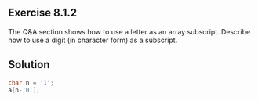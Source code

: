 ## Exercise 8.1.2
The Q&A section shows how to use a letter as an array subscript. Describe how to use a digit (in character form) as a subscript.

## Solution
```c
char n = '1';
a[n-'0'];
```

